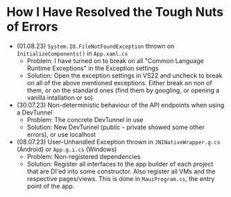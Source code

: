 # How I Have Resolved the Tough Nuts of Errors
- (01.08.23) `System.IO.FileNotFoundException` thrown on `InitializeComponents()` in `App.xaml.cs`
  - Problem: I have turned on to break on all "Common Language Runtime Exceptions" in the Exception settings
  - Solution: Open the exception settings in VS22 and uncheck to break on all of the above mentioned exceptions.
    Either break on non of them, or on the standard ones (find them by googling, or opening a vanilla intallation or so)
- (30.07.23) Non-deterministic behaviour of the API endpoints when using a DevTunnel
  - Problem: The concrete DevTunnel in use
  - Solution: New DevTunnel (public - private showed some other errors), or use localhost
- (08.07.23) User-Unhandled Exception thrown in `JNINativeWrapper.g.cs` (Android) or `App.g.i.cs` (Windows)
  - Problem: Non-registered dependencies
  - Solution: Register all interfaces to the app builder of each project that are DI'ed into some constructor.
    Also register all VMs and the respective pages/views.
    This is done in `MauiProgram.cs`, the entry point of the app.
